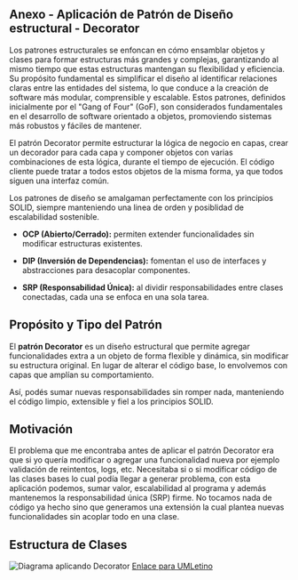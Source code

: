 
## Anexo - Aplicación de Patrón de Diseño estructural - Decorator

Los patrones estructurales se enfoncan en cómo ensamblar objetos y clases para formar estructuras más grandes y complejas, garantizando al mismo tiempo que estas estructuras mantengan su flexibilidad y eficiencia. Su propósito fundamental es simplificar el diseño al identificar relaciones claras entre las entidades del sistema, lo que conduce a la creación de software más modular, comprensible y escalable. Estos patrones, definidos inicialmente por el "Gang of Four" (GoF), son considerados fundamentales en el desarrollo de software orientado a objetos, promoviendo sistemas más robustos y fáciles de mantener.

El patrón Decorator permite estructurar la lógica de negocio en capas, crear un decorador para cada capa y componer objetos con varias combinaciones de esta lógica, durante el tiempo de ejecución. El código cliente puede tratar a todos estos objetos de la misma forma, ya que todos siguen una interfaz común.

Los patrones de diseño se amalgaman perfectamente con los principios SOLID, siempre manteniendo una linea de orden y posiblidad de escalabilidad sostenible.

- **OCP (Abierto/Cerrado):** permiten extender funcionalidades sin modificar estructuras existentes.  

- **DIP (Inversión de Dependencias):** fomentan el uso de interfaces y abstracciones para desacoplar componentes.  

- **SRP (Responsabilidad Única):** al dividir responsabilidades entre clases conectadas, cada una se enfoca en una sola tarea.  

## Propósito y Tipo del Patrón

El **patrón Decorator** es un diseño estructural que permite agregar funcionalidades extra a un objeto de forma flexible y dinámica, sin modificar su estructura original. En lugar de alterar el código base, lo envolvemos con capas que amplían su comportamiento.

Así, podés sumar nuevas responsabilidades sin romper nada, manteniendo el código limpio, extensible y fiel a los principios SOLID.

## Motivación

El problema que me encontraba antes de aplicar el patrón Decorator era que si yo quería modificar o agregar una funcionalidad nueva por ejemplo validación de reintentos, logs, etc. Necesitaba si o si modificar código de las clases bases lo cual podía llegar a generar problema, con esta aplicación podemos, sumar valor, escalabilidad al programa y además mantenemos la responsabilidad única (SRP) firme. No tocamos nada de código ya hecho sino que generamos una extensión la cual plantea nuevas funcionalidades sin acoplar todo en una clase.

## Estructura de Clases
![Diagrama aplicando Decorator](https://github.com/user-attachments/assets/7077e8a1-bea0-4890-bc58-982c05389747)
[Enlace para UMLetino](https://drive.google.com/file/d/1NSjXTSeZJzrZBQzgdi6FKVolaHYJVreS/view?usp=sharing)
